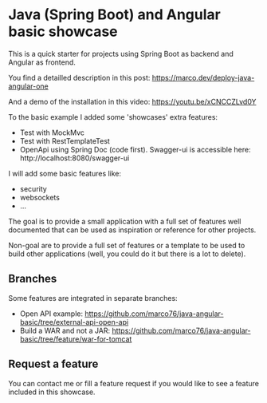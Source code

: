 # Java (Spring Boot) and Angular basic showcase

This is a quick starter for projects using Spring Boot as backend and Angular as frontend.

You find a detailled description in this post:
https://marco.dev/deploy-java-angular-one

And a demo of the installation in this video:
https://youtu.be/xCNCCZLvd0Y

To the basic example I added some 'showcases' extra features:
- Test with MockMvc
- Test with RestTemplateTest
- OpenApi using Spring Doc (code first). Swagger-ui is accessible here: http://localhost:8080/swagger-ui


I will add some basic features like:
- security
- websockets
- ...

The goal is to provide a small application with a full set of features well documented that can be used as inspiration or reference for other projects.

Non-goal are to provide a full set of features or a template to be used to build other applications (well, you could do it but there is a lot to delete).

## Branches
Some features are integrated in separate branches:
- Open API example: https://github.com/marco76/java-angular-basic/tree/external-api-open-api
- Build a WAR and not a JAR: https://github.com/marco76/java-angular-basic/tree/feature/war-for-tomcat

## Request a feature
You can contact me or fill a feature request if you would like to see a feature included in this showcase.
